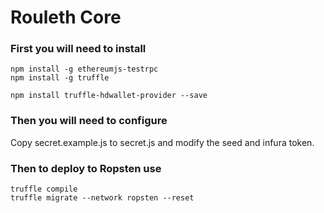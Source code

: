 # Rouleth Core

### First you will need to install

```
npm install -g ethereumjs-testrpc
npm install -g truffle

npm install truffle-hdwallet-provider --save
```

### Then you will need to configure

Copy secret.example.js to secret.js and modify the seed and infura token.

### Then to deploy to Ropsten use
```
truffle compile
truffle migrate --network ropsten --reset
```